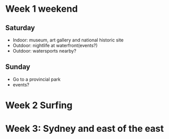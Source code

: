 # Week 1 weekend
## Saturday
- Indoor: museum, art gallery and national historic site
- Outdoor: nightlife at waterfront(events?)
- Outdoor: watersports nearby?
## Sunday
- Go to a provincial park
- events?

# Week 2 Surfing

# Week 3: Sydney and east of the east
